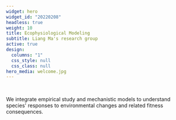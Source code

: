 ```yaml
---
widget: hero
widget_id: "20220208"
headless: true
weight: 10
title: Ecophysiological Modeling
subtitle: Liang Ma's research group
active: true
design:
  columns: "1"
  css_style: null
  css_class: null
hero_media: welcome.jpg
---
```

<br>

We integrate empirical study and mechanistic models to understand species' responses to environmental changes and related fitness consequences.